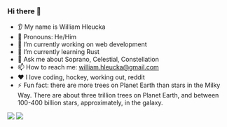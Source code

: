 <!---![whleucka's GitHub stats](https://github-readme-stats.vercel.app/api?username=whleucka&theme=dark&show_icons=true)-->

### Hi there 👋
* 👂 My name is William Hleucka
* 👩 Pronouns: He/Him
* 🔭 I’m currently working on web development
* 🌱 I’m currently learning Rust
* 💬 Ask me about Soprano, Celestial, Constellation
* 📫 How to reach me: william.hleucka@gmail.com
* ❤️ I love coding, hockey, working out, reddit
* ⚡ Fun fact: there are more trees on Planet Earth than stars in the Milky Way. There are about three trillion trees on Planet Earth, and between 100-400 billion stars, approximately, in the galaxy.

<img src="https://github-readme-stats.vercel.app/api?username=whleucka&show_icons=true&theme=dark"/>

<img src="https://github-readme-stats.vercel.app/api/top-langs?username=whleucka&layout=compact&theme=dark"/>

<!---
whleucka/whleucka is a ✨ special ✨ repository because its `README.md` (this file) appears on your GitHub profile.
You can click the Preview link to take a look at your changes.
--->
